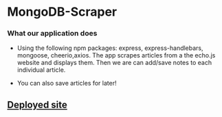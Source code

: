 # MongoDB-Scraper

### What our application does

* Using the following npm packages:
express, express-handlebars, mongoose, cheerio,axios. The app scrapes articles from a the echo.js website and displays them. Then we are can add/save notes to each individual article. 

* You can also save articles for later!

## [Deployed site](https://mongo-scraper-jct.herokuapp.com/)